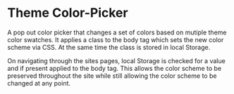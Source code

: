 # Theme Color-Picker
A pop out color picker that changes a set of colors based on mutiple theme color swatches. It applies a class to the body tag which sets the new color scheme via CSS. At the same time the class is stored in local Storage.

On navigating through the sites pages, local Storage is checked for a value and if present applied to the body tag. This allows the color scheme to be preserved throughout the site while still allowing the color scheme to be changed at any point. 
